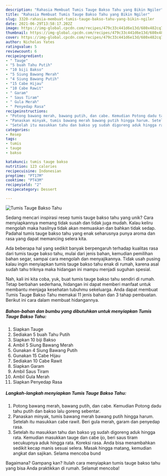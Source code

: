 ```yaml
---
description: "Rahasia Membuat Tumis Tauge Bakso Tahu yang Bikin Ngiler"
title: "Rahasia Membuat Tumis Tauge Bakso Tahu yang Bikin Ngiler"
slug: 3320-rahasia-membuat-tumis-tauge-bakso-tahu-yang-bikin-ngiler
date: 2021-06-29T13:58:17.202Z
image: https://img-global.cpcdn.com/recipes/479c33c441d6e13d/680x482cq70/tumis-tauge-bakso-tahu-foto-resep-utama.jpg
thumbnail: https://img-global.cpcdn.com/recipes/479c33c441d6e13d/680x482cq70/tumis-tauge-bakso-tahu-foto-resep-utama.jpg
cover: https://img-global.cpcdn.com/recipes/479c33c441d6e13d/680x482cq70/tumis-tauge-bakso-tahu-foto-resep-utama.jpg
author: Nicholas Yates
ratingvalue: 5
reviewcount: 6
recipeingredient:
- " Tauge"
- "5 buah Tahu Putih"
- "10 biji Bakso"
- "5 Siung Bawang Merah"
- "4 Siung Bawang Putih"
- "15 Cabe Hijau"
- "10 Cabe Rawit"
- " Garam"
- " Saus Tiram"
- " Gula Merah"
- " Penyedap Rasa"
recipeinstructions:
- "Potong bawang merah, bawang putih, dan cabe. Kemudian Potong dadu tahu putih dan bakso lalu goreng sebentar."
- "Panaskan minyak, tumis bawang merah bawang putih hingga harum. Setelah itu masukkan cabe rawit. Beri gula merah, garam dan penyedap rasa."
- "Setelah itu masukkan tahu dan bakso yg sudah digoreng aduk hingga rata. Kemudian masukkan tauge dan cabe ijo, beri saus tiram secukupnya aduk hingga rata. Koreksi rasa. Anda bisa menambahkan sedikit kecap manis sesuai selera. Masak hingga matang, kemudian angkat dan sajikan. Selama mencoba bund"
categories:
- Resep
tags:
- tumis
- tauge
- bakso

katakunci: tumis tauge bakso 
nutrition: 123 calories
recipecuisine: Indonesian
preptime: "PT17M"
cooktime: "PT43M"
recipeyield: "2"
recipecategory: Dessert

---
```



![Tumis Tauge Bakso Tahu](https://img-global.cpcdn.com/recipes/479c33c441d6e13d/680x482cq70/tumis-tauge-bakso-tahu-foto-resep-utama.jpg)

Sedang mencari inspirasi resep tumis tauge bakso tahu yang unik? Cara menyiapkannya memang tidak susah dan tidak juga mudah. Kalau keliru mengolah maka hasilnya tidak akan memuaskan dan bahkan tidak sedap. Padahal tumis tauge bakso tahu yang enak seharusnya punya aroma dan rasa yang dapat memancing selera kita.

Ada beberapa hal yang sedikit banyak berpengaruh terhadap kualitas rasa dari tumis tauge bakso tahu, mulai dari jenis bahan, kemudian pemilihan bahan segar, sampai cara mengolah dan menyajikannya. Tidak usah pusing kalau ingin menyiapkan tumis tauge bakso tahu enak di rumah, karena asal sudah tahu triknya maka hidangan ini mampu menjadi suguhan spesial.




Nah, kali ini kita coba, yuk, buat tumis tauge bakso tahu sendiri di rumah. Tetap berbahan sederhana, hidangan ini dapat memberi manfaat untuk membantu menjaga kesehatan tubuhmu sekeluarga. Anda dapat membuat Tumis Tauge Bakso Tahu memakai 11 jenis bahan dan 3 tahap pembuatan. Berikut ini cara dalam membuat hidangannya.

<!--inarticleads1-->

##### Bahan-bahan dan bumbu yang dibutuhkan untuk menyiapkan Tumis Tauge Bakso Tahu:

1. Siapkan  Tauge
1. Sediakan 5 buah Tahu Putih
1. Siapkan 10 biji Bakso
1. Ambil 5 Siung Bawang Merah
1. Gunakan 4 Siung Bawang Putih
1. Gunakan 15 Cabe Hijau
1. Sediakan 10 Cabe Rawit
1. Siapkan  Garam
1. Ambil  Saus Tiram
1. Ambil  Gula Merah
1. Siapkan  Penyedap Rasa




<!--inarticleads2-->

##### Langkah-langkah menyiapkan Tumis Tauge Bakso Tahu:

1. Potong bawang merah, bawang putih, dan cabe. Kemudian Potong dadu tahu putih dan bakso lalu goreng sebentar.
1. Panaskan minyak, tumis bawang merah bawang putih hingga harum. Setelah itu masukkan cabe rawit. Beri gula merah, garam dan penyedap rasa.
1. Setelah itu masukkan tahu dan bakso yg sudah digoreng aduk hingga rata. Kemudian masukkan tauge dan cabe ijo, beri saus tiram secukupnya aduk hingga rata. Koreksi rasa. Anda bisa menambahkan sedikit kecap manis sesuai selera. Masak hingga matang, kemudian angkat dan sajikan. Selama mencoba bund




Bagaimana? Gampang kan? Itulah cara menyiapkan tumis tauge bakso tahu yang bisa Anda praktikkan di rumah. Selamat mencoba!
